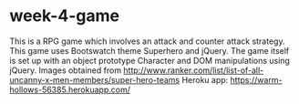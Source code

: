 # week-4-game
This is a RPG game which involves an attack and counter attack strategy.
This game uses Bootswatch theme Superhero and jQuery. The game itself is set up with an object prototype Character and DOM manipulations using jQuery. 
Images obtained from http://www.ranker.com/list/list-of-all-uncanny-x-men-members/super-hero-teams
Heroku app: https://warm-hollows-56385.herokuapp.com/ 
